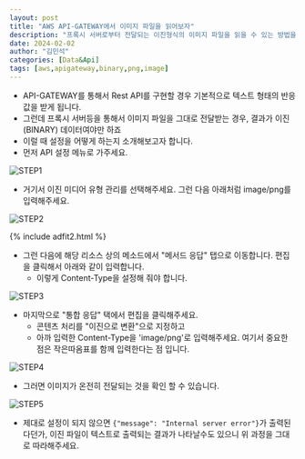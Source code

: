 ```yaml
---
layout: post
title: "AWS API-GATEWAY에서 이미지 파일을 읽어보자"
description: "프록시 서버로부터 전달되는 이진형식의 이미지 파일을 읽을 수 있는 방법을 소개합니다"
date: 2024-02-02
author: "김민석"
categories: [Data&Api]
tags: [aws,apigateway,binary,png,image]
---
```

- API-GATEWAY를 통해서 Rest API를 구현할 경우 기본적으로 텍스트 형태의 반응값을 받게 됩니다.
- 그런데 프록시 서버등을 통해서 이미지 파일을 그대로 전달받는 경우, 결과가 이진(BINARY) 데이터여야만 하죠
- 이럴 때 설정을 어떻게 하는지 소개해보고자 합니다.
- 먼저 API 설정 메뉴로 가주세요.

![STEP1](https://reddol18.github.io/dev5min/images/20240202/1.png)

- 거기서 이진 미디어 유형 관리를 선택해주세요. 그런 다음 아래처럼 image/png를 입력해주세요.

![STEP2](https://reddol18.github.io/dev5min/images/20240202/2.png)

{% include adfit2.html %}    

- 그런 다음에 해당 리소스 상의 메소드에서 "메서드 응답" 탭으로 이동합니다. 편집을 클릭해서 아래와 같이 입력합니다.
  - 이렇게 Content-Type을 설정해 줘야 합니다.

![STEP3](https://reddol18.github.io/dev5min/images/20240202/3.png)

- 마지막으로 "통합 응답" 택에서 편집을 클릭해주세요.
  - 콘텐츠 처리를 "이진으로 변환"으로 지정하고
  - 아까 입력한 Content-Type을 'image/png'로 입력해주세요. 여기서 중요한 점은 작은따옴표를 함께 입력한다는 점 입니다.

![STEP4](https://reddol18.github.io/dev5min/images/20240202/4.png)

- 그러면 이미지가 온전히 전달되는 것을 확인 할 수 있습니다.

![STEP5](https://reddol18.github.io/dev5min/images/20240202/5.png)

- 제대로 설정이 되지 않으면 `{"message": "Internal server error"}`가 출력된다던가, 이진 파일이 텍스트로 출력되는 결과가 나타날수도 있으니 위 과정을 그대로 따라해주세요.